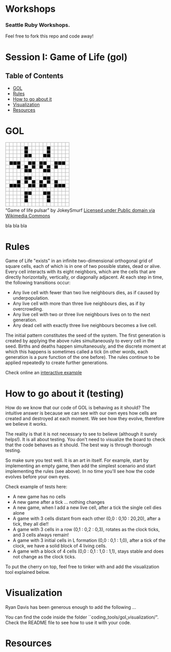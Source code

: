 # Workshops

### Seattle Ruby Workshops.

Feel free to fork this repo and code away!

Session I: Game of Life (gol)
=============================

Table of Contents
-----------------

- [GOL](#gol)
- [Rules](#rules)
- [How to go about it](#how-to-go-about-it)
- [Visualization](#visualization)
- [Resources](#resources)

GOL
===

<p><img class="left" src="/public/images/Game_of_life_pulsar.gif" width="200" /><br/>
“Game of life pulsar” by JokeySmurf <a href="http://commons.wikimedia.org/wiki/File:Game_of_life_pulsar.gif#mediaviewer/File:Game_of_life_pulsar.gif">Licensed under Public domain via Wikimedia Commons</a></p>

bla bla bla


Rules
=====

Game of Life "exists" in an infinite two-dimensional orthogonal grid of square cells, each of which is in one of two possible states, dead or alive. Every cell interacts with its eight neighbors, which are the cells that are directly horizontally, vertically, or diagonally adjacent. At each step in time, the following transitions occur:

- Any live cell with fewer than two live neighbours dies, as if caused by underpopulation.
- Any live cell with more than three live neighbours dies, as if by overcrowding.
- Any live cell with two or three live neighbours lives on to the next generation.
- Any dead cell with exactly three live neighbours becomes a live cell.

The initial pattern constitutes the seed of the system. The first generation is created by applying the above rules simultaneously to every cell in the seed. Births and deaths happen simultaneously, and the discrete moment at which this happens is sometimes called a tick (in other words, each generation is a pure function of the one before). The rules continue to be applied repeatedly to create further generations.

Check online an [interactive example](http://pmav.eu/stuff/javascript-game-of-life-v3.1.1/)

How to go about it (testing)
============================

How do we know that our code of GOL is behaving as it should? The intuitive answer is because we can see with our own eyes how cells are created and destroyed at each moment. We see how they evolve, therefore we believe it works.

The reality is that it is not necessary to see to believe (although it surely helps!). It is all about testing. You don't need to visualize the board to check that the code behaves as it should. The best way is through thorough testing.

So make sure you test well. It is an art in itself. For example, start by implementing an empty game, then add the simplest scenario and start implementing the rules (see above). In no time you'll see how the code evolves before your own eyes.

Check example of tests here:
  - A new game has no cells
  - A new game after a tick ... nothing changes
  - A new game, when I add a new live cell, after a tick the single cell dies alone
  - A game with 3 cells distant from each other (0,0 : 0,10 : 20,20), after a tick, they all die!!
  - A game with 3 cells in a row (0,1 : 0,2 : 0,3), rotates as the clock ticks, and 3 cells always remain!
  - A game with 3 initial cells in L formation (0,0 : 0,1 : 1,0), after a tick of the clock, we have a solid block of 4 living cells.
  - A game with a block of 4 cells (0,0 : 0,1 : 1,0 : 1,1), stays stable and does not change as the clock ticks.

To put the cherry on top, feel free to tinker with and add the visualization tool explained below.


Visualization
=============

Ryan Davis has been generous enough to add the following ...

You can find the code inside the folder ``coding_tools/gol_visualization/". Check the README file to see how to use it with your code.

Resources
=========



